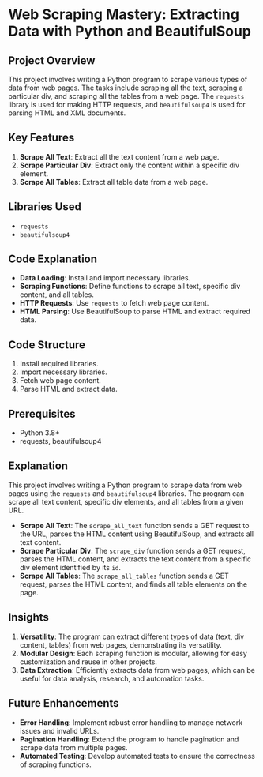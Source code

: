 # Web Scraping Mastery: Extracting Data with Python and BeautifulSoup

## Project Overview
This project involves writing a Python program to scrape various types of data from web pages. The tasks include scraping all the text, scraping a particular div, and scraping all the tables from a web page. The `requests` library is used for making HTTP requests, and `beautifulsoup4` is used for parsing HTML and XML documents.

## Key Features
1. **Scrape All Text**: Extract all the text content from a web page.
2. **Scrape Particular Div**: Extract only the content within a specific div element.
3. **Scrape All Tables**: Extract all table data from a web page.

## Libraries Used
- `requests`
- `beautifulsoup4`

## Code Explanation
- **Data Loading**: Install and import necessary libraries.
- **Scraping Functions**: Define functions to scrape all text, specific div content, and all tables.
- **HTTP Requests**: Use `requests` to fetch web page content.
- **HTML Parsing**: Use BeautifulSoup to parse HTML and extract required data.

## Code Structure
1. Install required libraries.
2. Import necessary libraries.
3. Fetch web page content.
4. Parse HTML and extract data.

## Prerequisites
- Python 3.8+
- requests, beautifulsoup4

## Explanation
This project involves writing a Python program to scrape data from web pages using the `requests` and `beautifulsoup4` libraries. The program can scrape all text content, specific div elements, and all tables from a given URL.

- **Scrape All Text**: The `scrape_all_text` function sends a GET request to the URL, parses the HTML content using BeautifulSoup, and extracts all text content.
- **Scrape Particular Div**: The `scrape_div` function sends a GET request, parses the HTML content, and extracts the text content from a specific div element identified by its `id`.
- **Scrape All Tables**: The `scrape_all_tables` function sends a GET request, parses the HTML content, and finds all table elements on the page.

## Insights
1. **Versatility**: The program can extract different types of data (text, div content, tables) from web pages, demonstrating its versatility.
2. **Modular Design**: Each scraping function is modular, allowing for easy customization and reuse in other projects.
3. **Data Extraction**: Efficiently extracts data from web pages, which can be useful for data analysis, research, and automation tasks.

## Future Enhancements
- **Error Handling**: Implement robust error handling to manage network issues and invalid URLs.
- **Pagination Handling**: Extend the program to handle pagination and scrape data from multiple pages.
- **Automated Testing**: Develop automated tests to ensure the correctness of scraping functions.
